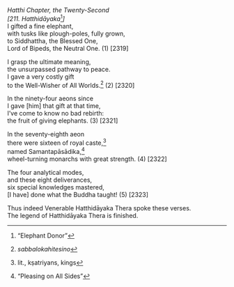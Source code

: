 *Hatthi Chapter, the Twenty-Second*  
*\[211. Hatthidāyaka*[^1]*\]*  
I gifted a fine elephant,  
with tusks like plough-poles, fully grown,  
to Siddhattha, the Blessed One,  
Lord of Bipeds, the Neutral One. (1) \[2319\]

I grasp the ultimate meaning,  
the unsurpassed pathway to peace.  
I gave a very costly gift  
to the Well-Wisher of All Worlds.[^2] (2) \[2320\]

In the ninety-four aeons since  
I gave \[him\] that gift at that time,  
I’ve come to know no bad rebirth:  
the fruit of giving elephants. (3) \[2321\]

In the seventy-eighth aeon  
there were sixteen of royal caste,[^3]  
named Samantapāsādika,[^4]  
wheel-turning monarchs with great strength. (4) \[2322\]

The four analytical modes,  
and these eight deliverances,  
six special knowledges mastered,  
\[I have\] done what the Buddha taught! (5) \[2323\]

Thus indeed Venerable Hatthidāyaka Thera spoke these verses.  
The legend of Hatthidāyaka Thera is finished.

[^1]: “Elephant Donor”

[^2]: *sabbalokahitesino*

[^3]: lit., kṣatriyans, kings

[^4]: “Pleasing on All Sides”
